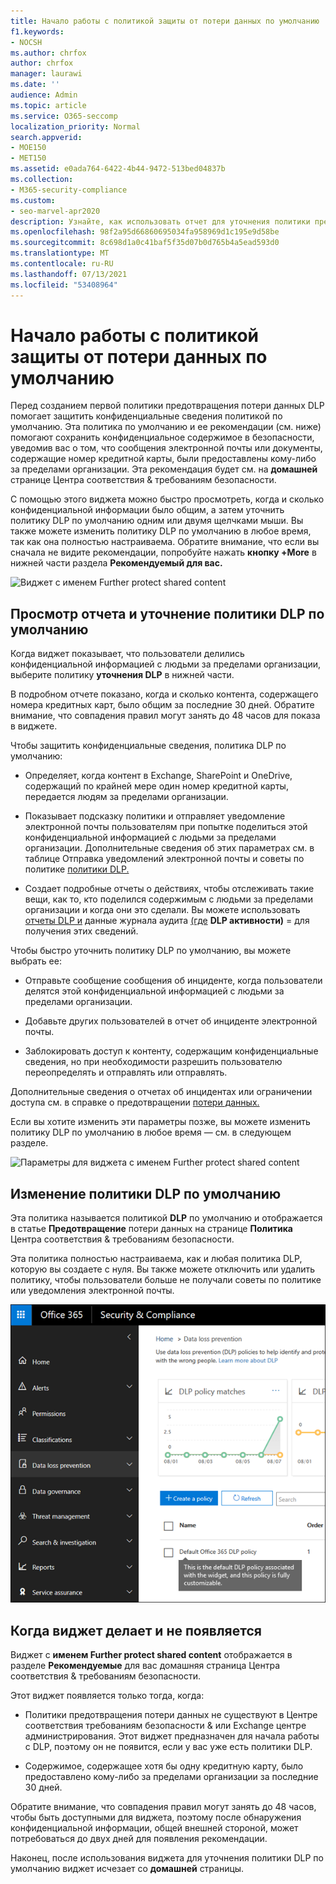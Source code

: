 ```yaml
---
title: Начало работы с политикой защиты от потери данных по умолчанию
f1.keywords:
- NOCSH
ms.author: chrfox
author: chrfox
manager: laurawi
ms.date: ''
audience: Admin
ms.topic: article
ms.service: O365-seccomp
localization_priority: Normal
search.appverid:
- MOE150
- MET150
ms.assetid: e0ada764-6422-4b44-9472-513bed04837b
ms.collection:
- M365-security-compliance
ms.custom:
- seo-marvel-apr2020
description: Узнайте, как использовать отчет для уточнения политики предотвращения потери данных по умолчанию в организации.
ms.openlocfilehash: 98f2a95d66860695034fa958969d1c195e9d58be
ms.sourcegitcommit: 8c698d1a0c41baf5f35d07b0d765b4a5ead593d0
ms.translationtype: MT
ms.contentlocale: ru-RU
ms.lasthandoff: 07/13/2021
ms.locfileid: "53408964"
---
```

# <a name="get-started-with-the-default-dlp-policy"></a>Начало работы с политикой защиты от потери данных по умолчанию

Перед созданием первой политики предотвращения потери данных DLP помогает защитить конфиденциальные сведения политикой по умолчанию. Эта политика по умолчанию и ее рекомендации (см. ниже) помогают сохранить конфиденциальное содержимое в безопасности, уведомив вас о том, что сообщения электронной почты или документы, содержащие номер кредитной карты, были предоставлены кому-либо за пределами организации. Эта рекомендация будет см. на **домашней** странице Центра соответствия &amp; требованиям безопасности. 
  
С помощью этого виджета можно быстро просмотреть, когда и сколько конфиденциальной информации было общим, а затем уточнить политику DLP по умолчанию одним или двумя щелчками мыши. Вы также можете изменить политику DLP по умолчанию в любое время, так как она полностью настраиваема. Обратите внимание, что если вы сначала не видите рекомендации, попробуйте нажать **кнопку +More** в нижней части раздела **Рекомендуемый для вас.** 
  
![Виджет с именем Further protect shared content](../media/2bae6dbc-cc92-4f35-b54c-c36e60226b5b.png)
  
## <a name="view-the-report-and-refine-the-default-dlp-policy"></a>Просмотр отчета и уточнение политики DLP по умолчанию

Когда виджет показывает, что пользователи делились конфиденциальной информацией с людьми за пределами организации, выберите политику **уточнения DLP** в нижней части. 
  
В подробном отчете показано, когда и сколько контента, содержащего номера кредитных карт, было общим за последние 30 дней. Обратите внимание, что совпадения правил могут занять до 48 часов для показа в виджете.
  
Чтобы защитить конфиденциальные сведения, политика DLP по умолчанию:
  
- Определяет, когда контент в Exchange, SharePoint и OneDrive, содержащий по крайней мере один номер кредитной карты, передается людям за пределами организации.
    
- Показывает подсказку политики и отправляет уведомление электронной почты пользователям при попытке поделиться этой конфиденциальной информацией с людьми за пределами организации. Дополнительные сведения об этих параметрах см. в таблице Отправка уведомлений электронной почты и советы по политике [политики DLP.](use-notifications-and-policy-tips.md)
    
- Создает подробные отчеты о действиях, чтобы отслеживать такие вещи, как то, кто поделился содержимым с людьми за пределами организации и когда они это сделали. Вы можете использовать [отчеты DLP и](view-the-dlp-reports.md) данные журнала аудита [(где](search-the-audit-log-in-security-and-compliance.md) **DLP активности)**  =  для получения этих сведений.
    
Чтобы быстро уточнить политику DLP по умолчанию, вы можете выбрать ее:
  
- Отправьте сообщение сообщения об инциденте, когда пользователи делятся этой конфиденциальной информацией с людьми за пределами организации.
    
- Добавьте других пользователей в отчет об инциденте электронной почты.
    
- Заблокировать доступ к контенту, содержащим конфиденциальные сведения, но при необходимости разрешить пользователю переопределять и отправлять или отправлять.
    
Дополнительные сведения о отчетах об инцидентах или ограничении доступа см. в справке о предотвращении [потери данных.](data-loss-prevention-policies.md)
  
Если вы хотите изменить эти параметры позже, вы можете изменить политику DLP по умолчанию в любое время — см. в следующем разделе.
  
![Параметры для виджета с именем Further protect shared content](../media/dad30a84-2715-4c0a-a5c5-44d85492363e.png)
  
## <a name="edit-the-default-dlp-policy"></a>Изменение политики DLP по умолчанию

Эта политика называется политикой **DLP** по умолчанию и отображается в статье **Предотвращение** потери данных на странице **Политика** Центра соответствия &amp; требованиям безопасности. 
  
Эта политика полностью настраиваема, как и любая политика DLP, которую вы создаете с нуля. Вы также можете отключить или удалить политику, чтобы пользователи больше не получали советы по политике или уведомления электронной почты.
  
![Политика DLP с именем политика DLP по умолчанию](../media/260731e8-4d57-4c98-abec-07b052ec48d5.png)
  
## <a name="when-the-widget-does-and-does-not-appear"></a>Когда виджет делает и не появляется

Виджет с **именем Further protect shared content** отображается  в разделе **Рекомендуемые** для вас домашняя страница Центра соответствия &amp; требованиям безопасности. 
  
Этот виджет появляется только тогда, когда:
  
- Политики предотвращения потери данных не существуют в Центре соответствия требованиям безопасности &amp; или Exchange центре администрирования. Этот виджет предназначен для начала работы с DLP, поэтому он не появится, если у вас уже есть политики DLP.
    
- Содержимое, содержащее хотя бы одну кредитную карту, было предоставлено кому-либо за пределами организации за последние 30 дней.
    
Обратите внимание, что совпадения правил могут занять до 48 часов, чтобы быть доступными для виджета, поэтому после обнаружения конфиденциальной информации, общей внешней стороной, может потребоваться до двух дней для появления рекомендации.
  
Наконец, после использования виджета для уточнения политики DLP по умолчанию виджет исчезает со **домашней** страницы. 
  

